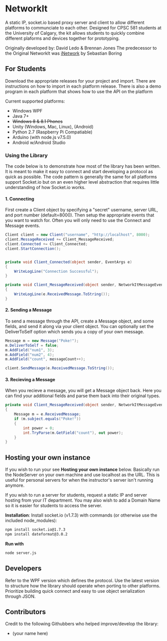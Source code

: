# NetworkIt
A static IP, socket.io based proxy server and client to allow different platforms to communciate to each other. Designed for CPSC 581 students at the University of Calgary, the kit allows students to quickly combine different plaforms and devices together for prototyping.

Originally developed by: David Ledo & Brennan Jones
The predecessor to the Original NetworkIt was [iNetwork](http://grouplab.cpsc.ucalgary.ca/cookbook/index.php/Toolkits/INetwork) by Sebastian Boring

## For Students
Download the appropriate releases for your project and import. There are instructions on how to import in each platform release. There is also a demo program in each platform that shows how to use the API on the platform

Current supported platforms:
* Windows WPF 
* Java 7+
* ~~Windows 8 & 8.1 Phones~~
* Unity (Windows, Mac, Linux), (Android)
* Python 2.7 (Raspberry Pi Compatiable)
* Arduino (with node.js v7.5.0)
* Android w/Android Studio


### Using the Library

The code below is to demonstrate how most of the library has been written. It is meant to make it easy to connect and start developing a protocol as quick as possible. The code pattern is generally the same for all platforms support Socket.io but on an even higher level abstraction that requires little understanding of how Socket.io works.


#### 1. Connecting
First create a Client object by specifying a "secret" username, server URL, and port number (default=8000). Then setup the appropriate events that you want to watch for. Often you will only need to use the Connect and Message events. 


```C#
Client client = new Client("username", "http://localhost", 8000);
client.MessageReceived += Client_MessageReceived;
client.Connected += Client_Connected;
client.StartConnection();


private void Client_Connected(object sender, EventArgs e)
{
    WriteLogLine("Connection Successful");
}

private void Client_MessageReceived(object sender, NetworkItMessageEventArgs e)
{
    WriteLogLine(e.ReceivedMessage.ToString());
}

```



#### 2. Sending a Message
To send a message through the API, create a Message object, and some fields, and send it along via your client object. You can optionally set the DeliverToSelf option which sends you a copy of your own message.

```C#
Message m = new Message("Poke!");
m.DeliverToSelf = false;
m.AddField("num1", 3);
m.AddField("num2", 4);
m.AddField("count", messageCount++);

client.SendMessage(e.ReceivedMessage.ToString());
```

#### 3. Recieving a Message
When you recieve a message, you will get a Message object back. Here you can find your additional fields and parse them back into their original types.

```C#
private void Client_MessageReceived(object sender, NetworkItMessageEventArgs e)
{
    Message m = e.ReceivedMessage;
    if (m.subject.equals("Poke!"))
    {
        int power = 0;
        int.TryParse(m.GetField("count"), out power);
    }
}
```



## Hosting your own instance
If you wish to run your see **Hosting your own instance** below. Basically run the NodeServer on your own machine and use localhost as the URL. This is useful for personal servers for when the instructor's server isn't running anymore.

If you wish to run a server for students, request a static IP and server hosting from your IT department. You may also wish to add a Domain Name so it is easier for students to access the server.

**Installation**: 
Install socket.io (v1.7.3) with commands (or otherwise use the included node_modules): 
```bash
npm install socket.io@1.7.3
npm install dateformat@3.0.2
```
**Run with**
```bash
node server.js
```

## Developers
Refer to the WPF version which defines the protocol. Use the latest version to structure how the library should operate when porting to other platforms. Prioritize building quick connect and easy to use object serialization through JSON.

## Contributors
Credit to the following Githubbers who helped improve/develop the library:
* (your name here)
